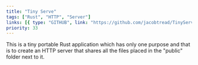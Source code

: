 ```yaml
---
title: "Tiny Serve"
tags: ["Rust", "HTTP", "Server"]
links: [{ type: "GITHUB", link: "https://github.com/jacobtread/TinyServe" }]
priority: 33
---
```


This is a tiny portable Rust application which has only one purpose and that is to create an
HTTP server that shares all the files placed in the "public" folder next to it.
